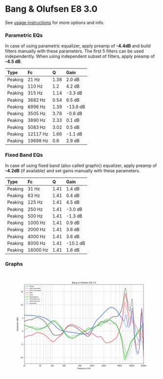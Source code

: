 # Bang & Olufsen E8 3.0
See [usage instructions](https://github.com/jaakkopasanen/AutoEq#usage) for more options and info.

### Parametric EQs
In case of using parametric equalizer, apply preamp of **-4.4dB** and build filters manually
with these parameters. The first 5 filters can be used independently.
When using independent subset of filters, apply preamp of **-4.5 dB**.

| Type    | Fc       |    Q | Gain     |
|:--------|:---------|:-----|:---------|
| Peaking | 21 Hz    | 1.38 | 2.0 dB   |
| Peaking | 110 Hz   | 1.2  | 4.2 dB   |
| Peaking | 315 Hz   | 1.14 | -3.3 dB  |
| Peaking | 3682 Hz  | 0.54 | 6.5 dB   |
| Peaking | 6996 Hz  | 1.39 | -13.9 dB |
| Peaking | 3505 Hz  | 3.78 | -0.6 dB  |
| Peaking | 3890 Hz  | 2.33 | 0.1 dB   |
| Peaking | 5083 Hz  | 3.02 | 0.5 dB   |
| Peaking | 12117 Hz | 1.66 | -1.1 dB  |
| Peaking | 19698 Hz | 0.6  | 2.9 dB   |

### Fixed Band EQs
In case of using fixed band (also called graphic) equalizer, apply preamp of **-4.2dB**
(if available) and set gains manually with these parameters.

| Type    | Fc       |    Q | Gain     |
|:--------|:---------|:-----|:---------|
| Peaking | 31 Hz    | 1.41 | 1.4 dB   |
| Peaking | 63 Hz    | 1.41 | 0.4 dB   |
| Peaking | 125 Hz   | 1.41 | 4.5 dB   |
| Peaking | 250 Hz   | 1.41 | -3.0 dB  |
| Peaking | 500 Hz   | 1.41 | -1.3 dB  |
| Peaking | 1000 Hz  | 1.41 | 0.9 dB   |
| Peaking | 2000 Hz  | 1.41 | 3.6 dB   |
| Peaking | 4000 Hz  | 1.41 | 3.6 dB   |
| Peaking | 8000 Hz  | 1.41 | -10.1 dB |
| Peaking | 16000 Hz | 1.41 | 1.6 dB   |

### Graphs
![](./Bang%20&%20Olufsen%20E8%203.0.png)